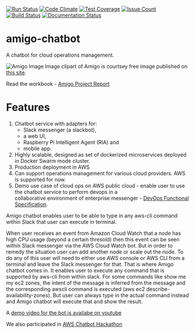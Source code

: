 [![Run Status](https://api.shippable.com/projects/58b94166ac9c0b0600a8b21c/badge?branch=master)](https://app.shippable.com/projects/58b94166ac9c0b0600a8b21c) [![Code Climate](https://codeclimate.com/github/sjsucohort6/amigo-chatbot/badges/gpa.svg)](https://codeclimate.com/github/sjsucohort6/amigo-chatbot) [![Test Coverage](https://codeclimate.com/github/sjsucohort6/amigo-chatbot/badges/coverage.svg)](https://codeclimate.com/github/sjsucohort6/amigo-chatbot/coverage) [![Issue Count](https://codeclimate.com/github/sjsucohort6/amigo-chatbot/badges/issue_count.svg)](https://codeclimate.com/github/sjsucohort6/amigo-chatbot) [![Build Status](https://travis-ci.org/sjsucohort6/amigo-chatbot.svg?branch=master)](https://travis-ci.org/sjsucohort6/amigo-chatbot) [![Documentation Status](http://readthedocs.org/projects/amigo-chatbot/badge/?version=latest)](http://amigo-chatbot.readthedocs.io/en/latest/?badge=latest) 
# amigo-chatbot
A chatbot for cloud operations management.

![Amigo Image](amigo.png "A chatbot for cloud operations management.")
Image clipart of Amigo is courtsey free image published on [this site](http://vectorcharacters.net/robot-vector-characters/cute-vector-robot-character).

Read the workbook - [Amigo Project Report](https://github.com/sjsucohort6/amigo-chatbot/blob/master/amigo_project_report.pdf)

# Features
1. Chatbot service with adapters for: 
   * Slack messenger (a slackbot), 
   * a web UI, 
   * Raspberry Pi Intelligent Agent (RIA) and 
   * mobile app.
2. Highly scalable, designed as set of dockerized microservices deployed in Docker Swarm mode cluster.
3. Production deployment in AWS 
4. Can support operations management for various cloud providers. AWS is supported for now.
5. Demo use case of cloud ops on AWS public cloud - enable user to use the chatbot service to perform devops in a  
collaborative environment of enterprise messenger - [DevOps Functional Specification](https://1drv.ms/b/s!AnGP6YY6ad9FgYN1jLX4QRvzE--Ybw). 

Amigo chatbot enables user to be able to type in any aws-cli command within Slack that user can execute in terminal. 

When user receives an event from Amazon Cloud Watch that a node has high CPU usage (beyond a certain thresold) then this event can be seen within Slack messenger via the AWS Cloud Watch bot. But in order to remedy the situation user can add another node or scale out the node. To do any of this user will need to either use AWS console or AWS CLI from a terminal and leave the Slack messenger for that. That is where Amigo chatbot comes in. It enables user to execute any command that is supported by aws-cli from within slack. For some commands like show me my ec2 zones, the intent of the message is inferred from the message and the corresponding awscli command is executed (aws ec2 describe-availability-zones). But user can always type in the actual command instead and Amigo chatbot will execute that and show the result.

A [demo video for the bot is availabe on youtube](https://youtu.be/qTltmTgN1Ws)

We also participated in [AWS Chatbot Hackathon](https://devpost.com/software/amigo-chatbot)
